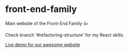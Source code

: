 # front-end-family
Main website of the Front-End Family :+1:

Check branch '#refactoring-structure' for my React skills.

[Live demo for our awesome website](https://haendzel.github.io/website)
